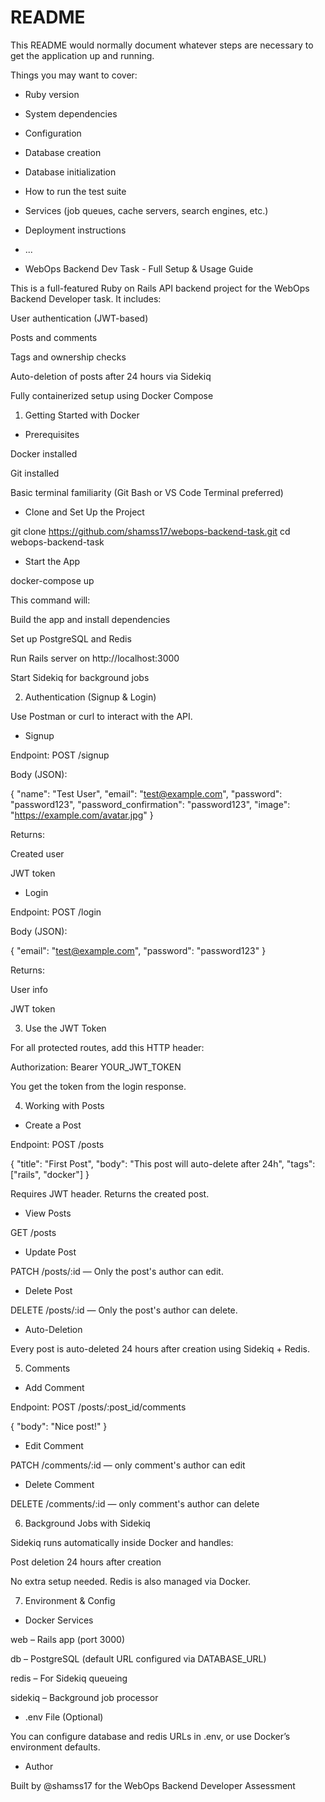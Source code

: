 # README

This README would normally document whatever steps are necessary to get the
application up and running.

Things you may want to cover:

* Ruby version

* System dependencies

* Configuration

* Database creation

* Database initialization

* How to run the test suite

* Services (job queues, cache servers, search engines, etc.)

* Deployment instructions

* ...

* WebOps Backend Dev Task - Full Setup & Usage Guide 

This is a full-featured Ruby on Rails API backend project for the WebOps Backend Developer task. It includes:

User authentication (JWT-based)

Posts and comments

Tags and ownership checks

Auto-deletion of posts after 24 hours via Sidekiq

Fully containerized setup using Docker Compose

 1. Getting Started with Docker

* Prerequisites

Docker installed

Git installed

Basic terminal familiarity (Git Bash or VS Code Terminal preferred)

* Clone and Set Up the Project

git clone https://github.com/shamss17/webops-backend-task.git
cd webops-backend-task

* Start the App

docker-compose up

This command will:

Build the app and install dependencies

Set up PostgreSQL and Redis

Run Rails server on http://localhost:3000

Start Sidekiq for background jobs

 2. Authentication (Signup & Login)

Use Postman or curl to interact with the API.

* Signup

Endpoint: POST /signup

Body (JSON):

{
  "name": "Test User",
  "email": "test@example.com",
  "password": "password123",
  "password_confirmation": "password123",
  "image": "https://example.com/avatar.jpg"
}

Returns:

Created user

JWT token

* Login

Endpoint: POST /login

Body (JSON):

{
  "email": "test@example.com",
  "password": "password123"
}

Returns:

User info

JWT token

3. Use the JWT Token

For all protected routes, add this HTTP header:

Authorization: Bearer YOUR_JWT_TOKEN

You get the token from the login response.

4. Working with Posts

* Create a Post

Endpoint: POST /posts

{
  "title": "First Post",
  "body": "This post will auto-delete after 24h",
  "tags": ["rails", "docker"]
}

Requires JWT header. Returns the created post.

* View Posts

GET /posts

* Update Post

PATCH /posts/:id — Only the post's author can edit.

* Delete Post

DELETE /posts/:id — Only the post's author can delete.

- Auto-Deletion

Every post is auto-deleted 24 hours after creation using Sidekiq + Redis.

5. Comments

* Add Comment

Endpoint: POST /posts/:post_id/comments

{
  "body": "Nice post!"
}

* Edit Comment

PATCH /comments/:id — only comment's author can edit

* Delete Comment

DELETE /comments/:id — only comment's author can delete

6. Background Jobs with Sidekiq

Sidekiq runs automatically inside Docker and handles:

Post deletion 24 hours after creation

No extra setup needed. Redis is also managed via Docker.

7. Environment & Config

* Docker Services

web – Rails app (port 3000)

db – PostgreSQL (default URL configured via DATABASE_URL)

redis – For Sidekiq queueing

sidekiq – Background job processor

* .env File (Optional)

You can configure database and redis URLs in .env, or use Docker’s environment defaults.


* Author

Built by @shamss17 for the WebOps Backend Developer Assessment